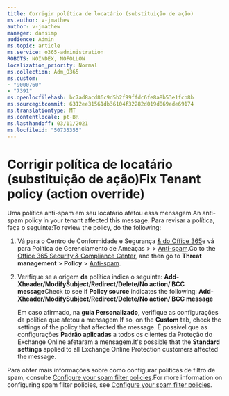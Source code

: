 ```yaml
---
title: Corrigir política de locatário (substituição de ação)
ms.author: v-jmathew
author: v-jmathew
manager: dansimp
audience: Admin
ms.topic: article
ms.service: o365-administration
ROBOTS: NOINDEX, NOFOLLOW
localization_priority: Normal
ms.collection: Adm_O365
ms.custom:
- "9000760"
- "7391"
ms.openlocfilehash: bc7ad8acd86c9d5b2f99ffdc6fe8a8b53e1fcb8b
ms.sourcegitcommit: 6312ee31561db36104f32282d019d069ede69174
ms.translationtype: MT
ms.contentlocale: pt-BR
ms.lasthandoff: 03/11/2021
ms.locfileid: "50735355"
---
```

# <a name="fix-tenant-policy-action-override"></a><span data-ttu-id="ba727-102">Corrigir política de locatário (substituição de ação)</span><span class="sxs-lookup"><span data-stu-id="ba727-102">Fix Tenant policy (action override)</span></span>

<span data-ttu-id="ba727-103">Uma política anti-spam em seu locatário afetou essa mensagem.</span><span class="sxs-lookup"><span data-stu-id="ba727-103">An anti-spam policy in your tenant affected this message.</span></span> <span data-ttu-id="ba727-104">Para revisar a política, faça o seguinte:</span><span class="sxs-lookup"><span data-stu-id="ba727-104">To review the policy, do the following:</span></span>

1. <span data-ttu-id="ba727-105">Vá para o Centro de Conformidade e Segurança [& do Office 365](https://go.microsoft.com/fwlink/p/?linkid=2077143)e vá para Política de Gerenciamento de Ameaças   >    >  [Anti-spam](https://go.microsoft.com/fwlink/?linkid=2101518).</span><span class="sxs-lookup"><span data-stu-id="ba727-105">Go to the [Office 365 Security & Compliance Center](https://go.microsoft.com/fwlink/p/?linkid=2077143), and then go to **Threat management** > **Policy** > [Anti-spam](https://go.microsoft.com/fwlink/?linkid=2101518).</span></span>
2. <span data-ttu-id="ba727-106">Verifique se a origem **da** política indica o seguinte:  **Add-Xheader/ModifySubject/Redirect/Delete/No action/ BCC message**</span><span class="sxs-lookup"><span data-stu-id="ba727-106">Check to see if **Policy source** indicates the following:  **Add-Xheader/ModifySubject/Redirect/Delete/No action/ BCC message**</span></span>

    <span data-ttu-id="ba727-107">Em caso afirmado, na **guia Personalizado,** verifique as configurações da política que afetou a mensagem.</span><span class="sxs-lookup"><span data-stu-id="ba727-107">If so, on the **Custom** tab, check the settings of the policy that affected the message.</span></span> <span data-ttu-id="ba727-108">É possível que as configurações **Padrão aplicadas** a todos os clientes da Proteção do Exchange Online afetaram a mensagem.</span><span class="sxs-lookup"><span data-stu-id="ba727-108">It's possible that the **Standard settings** applied to all Exchange Online Protection customers affected the message.</span></span>

<span data-ttu-id="ba727-109">Para obter mais informações sobre como configurar políticas de filtro de spam, consulte [Configure your spam filter policies](https://go.microsoft.com/fwlink/?linkid=2101431).</span><span class="sxs-lookup"><span data-stu-id="ba727-109">For more information on configuring spam filter policies, see [Configure your spam filter policies](https://go.microsoft.com/fwlink/?linkid=2101431).</span></span>
